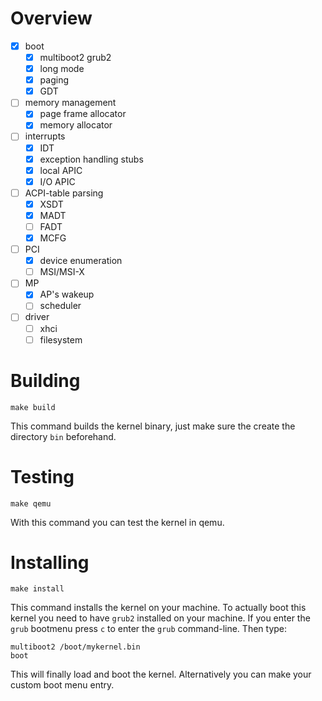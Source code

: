 # Overview

- [x] boot
    - [x] multiboot2 grub2
    - [x] long mode
    - [x] paging
    - [x] GDT
- [ ] memory management
    - [x] page frame allocator
    - [x] memory allocator
- [ ] interrupts
    - [x] IDT
    - [x] exception handling stubs
    - [x] local APIC
    - [x] I/O APIC
- [ ] ACPI-table parsing
    - [x] XSDT
    - [x] MADT
    - [ ] FADT
    - [x] MCFG
- [ ] PCI
    - [x] device enumeration
    - [ ] MSI/MSI-X
- [ ] MP
    - [x] AP's wakeup
    - [ ] scheduler
- [ ] driver
    - [ ] xhci
    - [ ] filesystem

# Building

    make build

This command builds the kernel binary, just make sure the create the directory `bin` beforehand.

# Testing

    make qemu

With this command you can test the kernel in qemu.

# Installing

    make install

This command installs the kernel on your machine. To actually boot this kernel you need to have `grub2` installed on your machine. If you enter the `grub` bootmenu press `c` to enter the `grub` command-line. Then type:

    multiboot2 /boot/mykernel.bin
    boot

This will finally load and boot the kernel. Alternatively you can make your custom boot menu entry.

